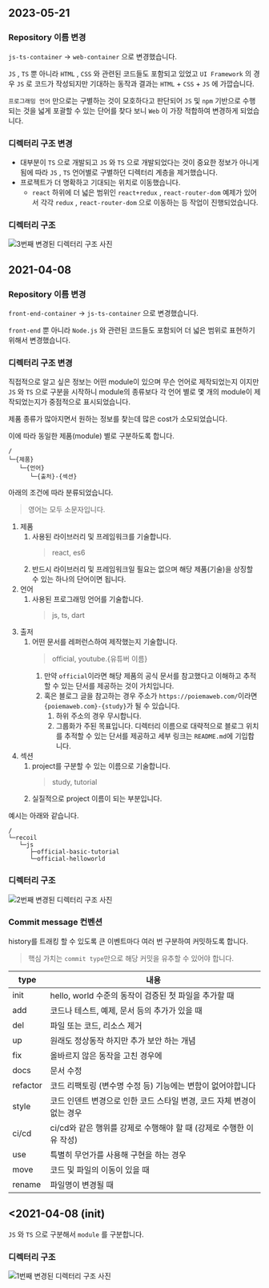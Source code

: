 ## 2023-05-21

### Repository 이름 변경

`js-ts-container` -> `web-container` 으로 변경했습니다.

`JS` , `TS` 뿐 아니라 `HTML` , `CSS` 와 관련된 코드들도 포함되고 있었고 `UI Framework` 의 경우 `JS` 로 코드가 작성되지만 기대하는 동작과 결과는 `HTML` + `CSS` + `JS` 에 가깝습니다.

`프로그래밍 언어` 만으로는 구별하는 것이 모호하다고 판단되어 `JS` 및 `npm` 기반으로 수행되는 것을 넓게 포괄할 수 있는 단어를 찾다 보니 `Web` 이 가장 적합하여 변경하게 되었습니다.

### 디렉터리 구조 변경

- 대부분이 `TS` 으로 개발되고 `JS` 와 `TS` 으로 개발되었다는 것이 중요한 정보가 아니게 됨에 따라 `JS` , `TS` 언어별로 구별하던 디렉터리 계층을 제거했습니다.
- 프로젝트가 더 명확하고 기대되는 위치로 이동했습니다.
  - `react` 하위에 더 넓은 범위인 `react+redux` , `react-router-dom` 예제가 있어서 각각 `redux` , `react-router-dom` 으로 이동하는 등 작업이 진행되었습니다.

### 디렉터리 구조

![3번째 변경된 디렉터리 구조 사진](assets/3.png)

## 2021-04-08

### Repository 이름 변경

`front-end-container` -> `js-ts-container` 으로 변경했습니다.

`front-end` 뿐 아니라 `Node.js` 와 관련된 코드들도 포함되어 더 넓은 범위로 표현하기 위해서 변경했습니다.

### 디렉터리 구조 변경

직접적으로 알고 싶은 정보는 어떤 module이 있으며 무슨 언어로 제작되었는지 이지만 `JS` 와 `TS` 으로 구분을 시작하니 module의 종류보다 각 언어 별로 몇 개의 module이 제작되었는지가 중점적으로 표시되었습니다.

제품 종류가 많아지면서 원하는 정보를 찾는데 많은 cost가 소모되었습니다.

이에 따라 동일한 제품(module) 별로 구분하도록 합니다.

```
/
└─{제품}
   └─{언어}
      └─{출처}-{섹션}
```

아래의 조건에 따라 분류되었습니다.

> 영어는 모두 소문자입니다.

1. 제품
   1. 사용된 라이브러리 및 프레임워크를 기술합니다.
      > react, es6
   1. 반드시 라이브러리 및 프레임워크일 필요는 없으며 해당 제품(기술)을 상징할 수 있는 하나의 단어이면 됩니다.
1. 언어
   1. 사용된 프로그래밍 언어를 기술합니다.
      > js, ts, dart
1. 출저
   1. 어떤 문서를 레퍼런스하여 제작했는지 기술합니다.
      > official, youtube.{유튜버 이름}
      1. 만약 `official`이라면 해당 제품의 공식 문서를 참고했다고 이해하고 추적할 수 있는 단서를 제공하는 것이 가치입니다.
      1. 혹은 블로그 글을 참고하는 경우 주소가 `https://poiemaweb.com/`이라면 `{poiemaweb.com}-{study}`가 될 수 있습니다.
         1. 하위 주소의 경우 무시합니다.
         1. 그룹화가 주된 목표입니다. 디렉터리 이름으로 대략적으로 블로그 위치를 추적할 수 있는 단서를 제공하고 세부 링크는 `README.md`에 기입합니다.
1. 섹션
   1. project를 구분할 수 있는 이름으로 기술합니다.
      > study, tutorial
   1. 실질적으로 project 이름이 되는 부분입니다.

예시는 아래와 같습니다.

```
/
└─recoil
   └─js
      ├─official-basic-tutorial
      └─official-helloworld
```

### 디렉터리 구조

![2번째 변경된 디렉터리 구조 사진](./assets/2.png)

### Commit message 컨벤션

history를 트래킹 할 수 있도록 큰 이벤트마다 여러 번 구분하여 커밋하도록 합니다.

> 핵심 가치는 `commit type`만으로 해당 커밋을 유추할 수 있어야 합니다.

| type     | 내용                                                                   |
| -------- | ---------------------------------------------------------------------- |
| init     | hello, world 수준의 동작이 검증된 첫 파일을 추가할 때                  |
| add      | 코드나 테스트, 예제, 문서 등의 추가가 있을 때                          |
| del      | 파일 또는 코드, 리소스 제거                                            |
| up       | 원래도 정상동작 하지만 추가 보안 하는 개념                             |
| fix      | 올바르지 않은 동작을 고친 경우에                                       |
| docs     | 문서 수정                                                              |
| refactor | 코드 리팩토링 (변수명 수정 등) 기능에는 변함이 없어야합니다            |
| style    | 코드 인덴트 변경으로 인한 코드 스타일 변경, 코드 자체 변경이 없는 경우 |
| ci/cd    | ci/cd와 같은 행위를 강제로 수행해야 할 때 (강제로 수행한 이유 작성)    |
| use      | 특별히 무언가를 사용해 구현을 하는 경우                                |
| move     | 코드 및 파일의 이동이 있을 때                                          |
| rename   | 파일명이 변경될 때                                                     |

## <2021-04-08 (init)

`JS` 와 `TS` 으로 구분해서 `module` 를 구분합니다.

### 디렉터리 구조

![1번째 변경된 디렉터리 구조 사진](./assets/1.png)
